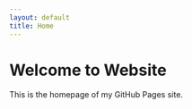 ```yaml
---
layout: default
title: Home
---
```


# Welcome to Website

This is the homepage of my GitHub Pages site.
